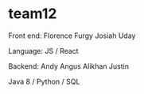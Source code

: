# team12

Front end:
Florence
Furgy
Josiah
Uday

Language:
JS / React

Backend:
Andy
Angus
Alikhan
Justin

Java 8 / Python / SQL
